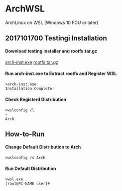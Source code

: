 # ArchWSL
ArchLinux on WSL (Windows 10 FCU or later)


## 2017101700 Testingi Installation
#### Download testing installer and rootfs.tar.gz
[arch-inst.exe](https://github.com/yuk7/ArchWSL/releases/download/17101700/arch-inst.exe)
[rootfs.tar.gz](https://github.com/yuk7/ArchWSL/releases/download/17101700/rootfs.tar.gz)

#### Run arch-inst.exe to Extract rootfs and Register WSL
```dos
>arch-inst.exe
Installation Complete!
```

#### Check Registerd Distribution
```dos
>wslconfig /l
~
Arch
```


## How-to-Run
#### Change Default Distribution to Arch
```
>wslconfig /s Arch
```
#### Run Default Distribution 
```dos
>wsl.exe
[root@PC-NAME user]#
```
